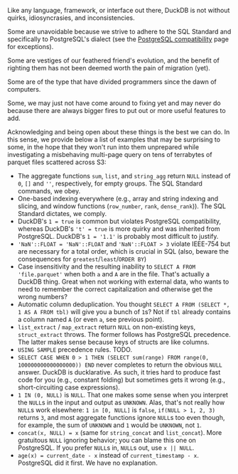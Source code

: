 Like any language, framework, or interface out there, DuckDB is not without quirks, idiosyncrasies, and inconsistencies.  

Some are unavoidable because we strive to adhere to the SQL Standard and specifically to PostgreSQL's dialect (see the [PostgreSQL compatibility]() page for exceptions).

Some are vestiges of our feathered friend's evolution, and the benefit of righting them has not been deemed worth the pain of migration (yet).

Some are of the type that have divided programmers since the dawn of computers.

Some, we may just not have come around to fixing yet and may never do because there are always bigger fires to put out or more useful features to add.  

Acknowledging and being open about these things is the best we can do. In this sense, we provide below a list of examples that may be surprising to some, in the hope that they won't run into them unprepared while investigating a misbehaving multi-page query on tens of terrabytes of parquet files scattered across S3: 

- The aggregate functions `sum`, `list`, and `string_agg` return `NULL` instead of `0`, `[]` and `''`, respectively, for empty groups. The SQL Standard commands, we obey.
- One-based indexing everywhere (e.g., array and string indexing and slicing, and window functions (`row_number`, `rank`, `dense_rank`)). The SQL Standard dictates, we comply. 
- DuckDB's `1 = true` is common but violates PostgreSQL compatibility, whereas DuckDB's `'t' = true` is more quirky and was inherited from PostgreSQL. DuckDB's `1 = '1.1'` is probably most difficult to justify.
- `'NaN'::FLOAT = 'NaN'::FLOAT` and `'NaN'::FLOAT > 3` violate IEEE-754 but are necessary for a total order, which is crucial in SQL (also, beware the consequences for `greatest`/`least`/`ORDER BY`)
- Case insensitivity and the resulting inability to `SELECT A FROM 'file.parquet'` when both `a` and `A` are in the file. That's actually a DuckDB thing. Great when not working with external data, who wants to need to remember the correct capitalization and otherwise get the wrong numbers?
- Automatic column deduplication. You thought `SELECT A FROM (SELECT *, 1 AS A FROM tbl)` will give you a bunch of `1`s? Not if `tbl` already contains a column named `A` (or even `a`, see previous point).
- `list_extract` / `map_extract` return `NULL` on non-existing keys, `struct_extract` throws. The former follows has PostgreSQL precedence. The latter makes sense because keys of structs are like columns. 
- `USING SAMPLE` precedence rules. TODO.
- `SELECT CASE WHEN 0 > 1 THEN (SELECT sum(range) FROM range(0, 100000000000000000)) END` never completes to return the obvious `NULL` answer. DuckDB is ducklarative. As such, it tries hard to produce fast code for you (e.g., constant folding) but sometimes gets it wrong (e.g., short-circuiting case expressions).
- `1 IN (0, NULL)` is `NULL`. That one makes some sense when you interpret the `NULL`s in the input and output as `UNKNOWN`. Alas, that's not really how `NULL`s work elsewhere: `1 in [0, NULL]` is `false`, `if(NULL > 1, 2, 3)` returns `3`, and most aggregate functions ignore  `NULL`s too even though, for example, the sum of `UNKNOWN` and `1` would be `UNKNOWN`, not `1`.
- `concat(x, NULL) = x` (same for `string_concat` and `list_concat`). More gratuitous `NULL` ignoring behavior; you can blame this one on PostgreSQL. If you prefer `NULL`s in, `NULL`s out, use `x || NULL`.
- `age(x) = current_date - x` instead of `current_timestamp - x`. PostgreSQL did it first. We have no explanation.
